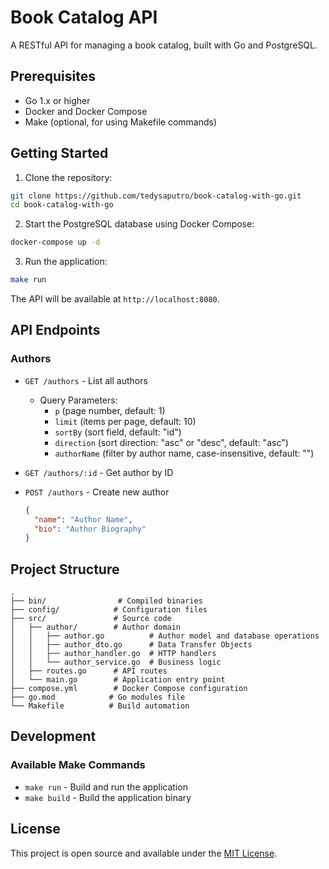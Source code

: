 # Book Catalog API

A RESTful API for managing a book catalog, built with Go and PostgreSQL.

## Prerequisites

- Go 1.x or higher
- Docker and Docker Compose
- Make (optional, for using Makefile commands)

## Getting Started

1. Clone the repository:
```bash
git clone https://github.com/tedysaputro/book-catalog-with-go.git
cd book-catalog-with-go
```

2. Start the PostgreSQL database using Docker Compose:
```bash
docker-compose up -d
```

3. Run the application:
```bash
make run
```

The API will be available at `http://localhost:8080`.

## API Endpoints

### Authors

- `GET /authors` - List all authors
  - Query Parameters:
    - `p` (page number, default: 1)
    - `limit` (items per page, default: 10)
    - `sortBy` (sort field, default: "id")
    - `direction` (sort direction: "asc" or "desc", default: "asc")
    - `authorName` (filter by author name, case-insensitive, default: "")

- `GET /authors/:id` - Get author by ID
- `POST /authors` - Create new author
  ```json
  {
    "name": "Author Name",
    "bio": "Author Biography"
  }
  ```

## Project Structure

```
.
├── bin/                # Compiled binaries
├── config/            # Configuration files
├── src/               # Source code
│   ├── author/        # Author domain
│   │   ├── author.go          # Author model and database operations
│   │   ├── author_dto.go      # Data Transfer Objects
│   │   ├── author_handler.go  # HTTP handlers
│   │   └── author_service.go  # Business logic
│   ├── routes.go      # API routes
│   └── main.go        # Application entry point
├── compose.yml        # Docker Compose configuration
├── go.mod            # Go modules file
└── Makefile          # Build automation
```

## Development

### Available Make Commands

- `make run` - Build and run the application
- `make build` - Build the application binary

## License

This project is open source and available under the [MIT License](LICENSE).
